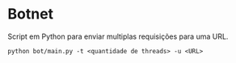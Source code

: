 # Botnet

Script em Python para enviar multiplas requisições para uma URL.

```
python bot/main.py -t <quantidade de threads> -u <URL>
```
